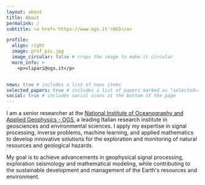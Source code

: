 ```yaml
---
layout: about
title: About
permalink: /
subtitle: <a href='https://www.ogs.it'>OGS</a>

profile:
  align: right
  image: prof_pic.jpg
  image_circular: false # crops the image to make it circular
  more_info: >
    <p>vlipari@ogs.it</p>


news: true # includes a list of news items
selected_papers: true # includes a list of papers marked as "selected={true}"
social: true # includes social icons at the bottom of the page
---
```


I am a senior researcher at the [National Institute of Oceanography and Applied Geophysics - OGS](https://www.ogs.it),  a leading Italian research institute in geosciences and environmental sciences. I apply my expertise in signal processing, inverse problems, machine learning, and applied mathematics to develop innovative solutions for the exploration and monitoring of natural resources and geological hazards.

My goal is to achieve advancements in geophysical signal processing, exploration seismology and mathematical modeling, while contributing to the sustainable development and management of the Earth's resources and environment.